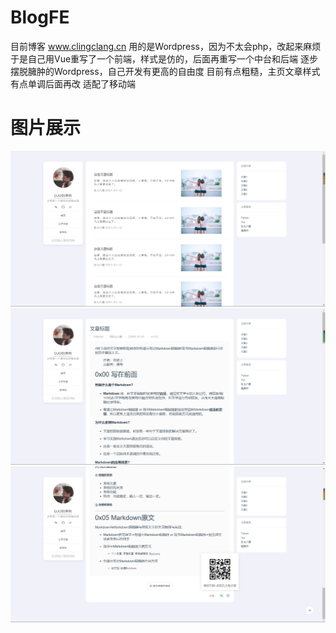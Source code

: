 # BlogFE
目前博客 www.clingclang.cn 用的是Wordpress，因为不太会php，改起来麻烦
于是自己用Vue重写了一个前端，样式是仿的，后面再重写一个中台和后端
逐步摆脱臃肿的Wordpress，自己开发有更高的自由度
目前有点粗糙，主页文章样式有点单调后面再改
适配了移动端

# 图片展示
![主页](./show/1.png)
![文章页1](./show/2.png)
![文章页2](./show/3.png)
